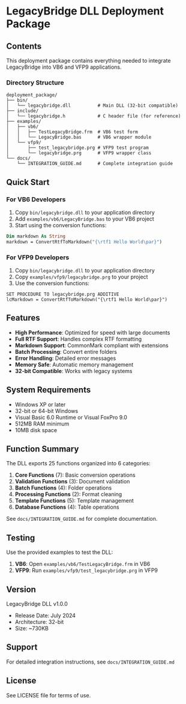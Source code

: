# LegacyBridge DLL Deployment Package

## Contents

This deployment package contains everything needed to integrate LegacyBridge into VB6 and VFP9 applications.

### Directory Structure

```
deployment_package/
├── bin/
│   └── legacybridge.dll          # Main DLL (32-bit compatible)
├── include/
│   └── legacybridge.h            # C header file (for reference)
├── examples/
│   ├── vb6/
│   │   ├── TestLegacyBridge.frm  # VB6 test form
│   │   └── LegacyBridge.bas      # VB6 wrapper module
│   └── vfp9/
│       ├── test_legacybridge.prg # VFP9 test program
│       └── legacybridge.prg      # VFP9 wrapper class
└── docs/
    └── INTEGRATION_GUIDE.md      # Complete integration guide
```

## Quick Start

### For VB6 Developers

1. Copy `bin/legacybridge.dll` to your application directory
2. Add `examples/vb6/LegacyBridge.bas` to your VB6 project
3. Start using the conversion functions:

```vb
Dim markdown As String
markdown = ConvertRtfToMarkdown("{\rtf1 Hello World\par}")
```

### For VFP9 Developers

1. Copy `bin/legacybridge.dll` to your application directory
2. Copy `examples/vfp9/legacybridge.prg` to your project
3. Use the conversion functions:

```foxpro
SET PROCEDURE TO legacybridge.prg ADDITIVE
lcMarkdown = ConvertRtfToMarkdown("{\rtf1 Hello World\par}")
```

## Features

- **High Performance**: Optimized for speed with large documents
- **Full RTF Support**: Handles complex RTF formatting
- **Markdown Support**: CommonMark compliant with extensions
- **Batch Processing**: Convert entire folders
- **Error Handling**: Detailed error messages
- **Memory Safe**: Automatic memory management
- **32-bit Compatible**: Works with legacy systems

## System Requirements

- Windows XP or later
- 32-bit or 64-bit Windows
- Visual Basic 6.0 Runtime or Visual FoxPro 9.0
- 512MB RAM minimum
- 10MB disk space

## Function Summary

The DLL exports 25 functions organized into 6 categories:

1. **Core Functions** (7): Basic conversion operations
2. **Validation Functions** (3): Document validation
3. **Batch Functions** (4): Folder operations
4. **Processing Functions** (2): Format cleaning
5. **Template Functions** (5): Template management
6. **Database Functions** (4): Table operations

See `docs/INTEGRATION_GUIDE.md` for complete documentation.

## Testing

Use the provided examples to test the DLL:

1. **VB6**: Open `examples/vb6/TestLegacyBridge.frm` in VB6
2. **VFP9**: Run `examples/vfp9/test_legacybridge.prg` in VFP9

## Version

LegacyBridge DLL v1.0.0
- Release Date: July 2024
- Architecture: 32-bit
- Size: ~730KB

## Support

For detailed integration instructions, see `docs/INTEGRATION_GUIDE.md`

## License

See LICENSE file for terms of use.